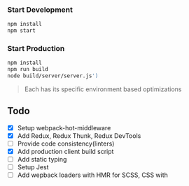 ### Start Development

```bash
npm install
npm start
```

### Start Production

```bash
npm install
npm run build
node build/server/server.js')
```

> Each has its specific environment based optimizations

## Todo
- [x] Setup webpack-hot-middleware
- [x] Add Redux, Redux Thunk, Redux DevTools
- [ ] Provide code consistency(linters)
- [x] Add production client build script
- [ ] Add static typing
- [ ] Setup Jest
- [ ] Add wepback loaders with HMR for SCSS, CSS with
